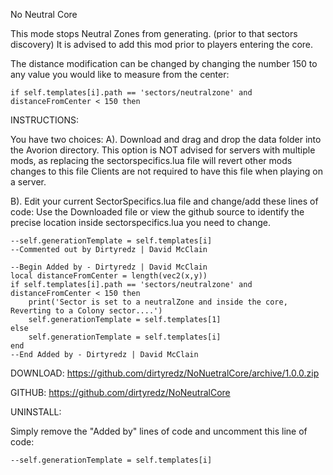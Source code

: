 No Neutral Core

This mode stops Neutral Zones from generating. (prior to that sectors discovery)
It is advised to add this mod prior to players entering the core.

The distance modification can be changed by changing the number 150 to any value you would like to measure from the center:

    if self.templates[i].path == 'sectors/neutralzone' and distanceFromCenter < 150 then


INSTRUCTIONS:

You have two choices:
A). Download and drag and drop the data folder into the Avorion directory.
    This option is NOT advised for servers with multiple mods, as replacing the sectorspecifics.lua file will revert other mods changes to this file
      Clients are not required to have this file when playing on a server.

B). Edit your current SectorSpecifics.lua file and change/add these lines of code:
    Use the Downloaded file or view the github source to identify the precise location inside sectorspecifics.lua you need to change.

    --self.generationTemplate = self.templates[i]
    --Commented out by Dirtyredz | David McClain

    --Begin Added by - Dirtyredz | David McClain
    local distanceFromCenter = length(vec2(x,y))
    if self.templates[i].path == 'sectors/neutralzone' and distanceFromCenter < 150 then
        print('Sector is set to a neutralZone and inside the core, Reverting to a Colony sector....')
        self.generationTemplate = self.templates[1]
    else
        self.generationTemplate = self.templates[i]
    end
    --End Added by - Dirtyredz | David McClain

DOWNLOAD:
  https://github.com/dirtyredz/NoNuetralCore/archive/1.0.0.zip

GITHUB:
  https://github.com/dirtyredz/NoNeutralCore

UNINSTALL:

Simply remove the "Added by" lines of code and uncomment this line of code:

    --self.generationTemplate = self.templates[i]
